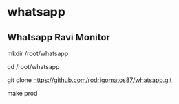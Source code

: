 # whatsapp
Whatsapp Ravi Monitor
---------------------

mkdir /root/whatsapp

cd /root/whatsapp

git clone https://github.com/rodrigomatos87/whatsapp.git

make prod
